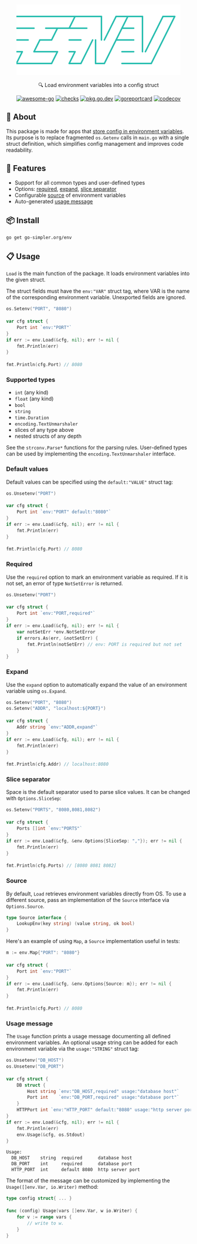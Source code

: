 <div align="center">

![logo](logo.svg)

🔍 Load environment variables into a config struct

[![awesome-go](https://awesome.re/badge.svg)](https://github.com/avelino/awesome-go#configuration)
[![checks](https://github.com/go-simpler/env/actions/workflows/checks.yml/badge.svg)](https://github.com/go-simpler/env/actions/workflows/checks.yml)
[![pkg.go.dev](https://pkg.go.dev/badge/go-simpler.org/env.svg)](https://pkg.go.dev/go-simpler.org/env)
[![goreportcard](https://goreportcard.com/badge/go-simpler.org/env)](https://goreportcard.com/report/go-simpler.org/env)
[![codecov](https://codecov.io/gh/go-simpler/env/branch/main/graph/badge.svg)](https://codecov.io/gh/go-simpler/env)

</div>

## 📌 About

This package is made for apps that [store config in environment variables][1].
Its purpose is to replace fragmented `os.Getenv` calls in `main.go` with a single struct definition,
which simplifies config management and improves code readability.

## 🚀 Features

* Support for all common types and user-defined types
* Options: [required](#required), [expand](#expand), [slice separator](#slice-separator)
* Configurable [source](#source) of environment variables
* Auto-generated [usage message](#usage-message)

## 📦 Install

```shell
go get go-simpler.org/env
```

## 📋 Usage

`Load` is the main function of the package.
It loads environment variables into the given struct.

The struct fields must have the `env:"VAR"` struct tag,
where VAR is the name of the corresponding environment variable.
Unexported fields are ignored.

```go
os.Setenv("PORT", "8080")

var cfg struct {
    Port int `env:"PORT"`
}
if err := env.Load(&cfg, nil); err != nil {
    fmt.Println(err)
}

fmt.Println(cfg.Port) // 8080
```

### Supported types

* `int` (any kind)
* `float` (any kind)
* `bool`
* `string`
* `time.Duration`
* `encoding.TextUnmarshaler`
* slices of any type above
* nested structs of any depth

See the `strconv.Parse*` functions for the parsing rules.
User-defined types can be used by implementing the `encoding.TextUnmarshaler` interface.

### Default values

Default values can be specified using the `default:"VALUE"` struct tag:

```go
os.Unsetenv("PORT")

var cfg struct {
    Port int `env:"PORT" default:"8080"`
}
if err := env.Load(&cfg, nil); err != nil {
    fmt.Println(err)
}

fmt.Println(cfg.Port) // 8080
```

### Required

Use the `required` option to mark an environment variable as required.
If it is not set, an error of type `NotSetError` is returned.

```go
os.Unsetenv("PORT")

var cfg struct {
    Port int `env:"PORT,required"`
}
if err := env.Load(&cfg, nil); err != nil {
    var notSetErr *env.NotSetError
    if errors.As(err, &notSetErr) {
        fmt.Println(notSetErr) // env: PORT is required but not set
    }
}
```

### Expand

Use the `expand` option to automatically expand the value of an environment variable using `os.Expand`.

```go
os.Setenv("PORT", "8080")
os.Setenv("ADDR", "localhost:${PORT}")

var cfg struct {
    Addr string `env:"ADDR,expand"`
}
if err := env.Load(&cfg, nil); err != nil {
    fmt.Println(err)
}

fmt.Println(cfg.Addr) // localhost:8080
```

### Slice separator

Space is the default separator used to parse slice values.
It can be changed with `Options.SliceSep`:

```go
os.Setenv("PORTS", "8080,8081,8082")

var cfg struct {
    Ports []int `env:"PORTS"`
}
if err := env.Load(&cfg, &env.Options{SliceSep: ","}); err != nil {
    fmt.Println(err)
}

fmt.Println(cfg.Ports) // [8080 8081 8082]
```

### Source

By default, `Load` retrieves environment variables directly from OS.
To use a different source, pass an implementation of the `Source` interface via `Options.Source`.

```go
type Source interface {
    LookupEnv(key string) (value string, ok bool)
}
```

Here's an example of using `Map`, a `Source` implementation useful in tests:

```go
m := env.Map{"PORT": "8080"}

var cfg struct {
    Port int `env:"PORT"`
}
if err := env.Load(&cfg, &env.Options{Source: m}); err != nil {
    fmt.Println(err)
}

fmt.Println(cfg.Port) // 8080
```

### Usage message

The `Usage` function prints a usage message documenting all defined environment variables.
An optional usage string can be added for each environment variable via the `usage:"STRING"` struct tag:

```go
os.Unsetenv("DB_HOST")
os.Unsetenv("DB_PORT")

var cfg struct {
    DB struct {
        Host string `env:"DB_HOST,required" usage:"database host"`
        Port int    `env:"DB_PORT,required" usage:"database port"`
    }
    HTTPPort int `env:"HTTP_PORT" default:"8080" usage:"http server port"`
}
if err := env.Load(&cfg, nil); err != nil {
    fmt.Println(err)
    env.Usage(&cfg, os.Stdout)
}
```

```
Usage:
  DB_HOST    string  required      database host
  DB_PORT    int     required      database port
  HTTP_PORT  int     default 8080  http server port
```

The format of the message can be customized by implementing the `Usage([]env.Var, io.Writer)` method:

```go
type config struct{ ... }

func (config) Usage(vars []env.Var, w io.Writer) {
    for v := range vars {
        // write to w.
    }
}
```

[1]: https://12factor.net/config
